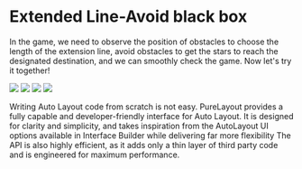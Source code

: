 # Extended Line-Avoid black box
In the game, we need to observe the position of obstacles to choose the length of the extension line, avoid obstacles to get the stars to reach the designated destination, and we can smoothly check the game. Now let's try it together!


![](https://upload-images.jianshu.io/upload_images/10396547-81f7df58240b6df4.png?imageMogr2/auto-orient/strip%7CimageView2/2/w/1240)
![](https://upload-images.jianshu.io/upload_images/10396547-c031e75f38878613.png?imageMogr2/auto-orient/strip%7CimageView2/2/w/1240)
![](https://upload-images.jianshu.io/upload_images/10396547-e03b79f00ce66fc3.png?imageMogr2/auto-orient/strip%7CimageView2/2/w/1240)
![](https://upload-images.jianshu.io/upload_images/10396547-e1ed02db9899dc99.png?imageMogr2/auto-orient/strip%7CimageView2/2/w/1240)

Writing Auto Layout code from scratch is not easy. PureLayout provides a fully capable and developer-friendly interface for Auto Layout. It is designed for clarity and simplicity, and takes inspiration from the AutoLayout UI options available in Interface Builder while delivering far more flexibility The API is also highly efficient, as it adds only a thin layer of third party code and is engineered for maximum performance.
